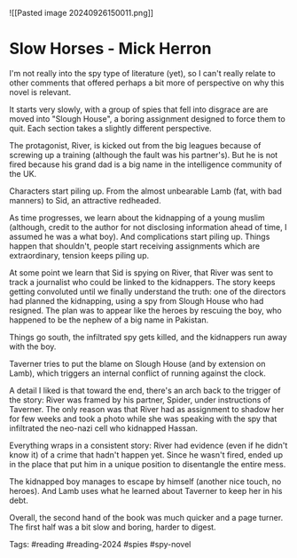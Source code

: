 ![[Pasted image 20240926150011.png]]

# Slow Horses - Mick Herron

I'm not really into the spy type of literature (yet), so I can't really relate to other comments that offered perhaps a bit more of perspective on why this novel is relevant. 

It starts very slowly, with a group of spies that fell into disgrace are are moved into "Slough House", a boring assignment designed to force them to quit. Each section takes a slightly different perspective. 

The protagonist, River, is kicked out from the big leagues because of screwing up a training (although the fault was his partner's). But he is not fired because his grand dad is a big name in the intelligence community of the UK. 

Characters start piling up. From the almost unbearable Lamb (fat, with bad manners) to Sid, an attractive redheaded. 

As time progresses, we learn about the kidnapping of a young muslim (although, credit to the author for not disclosing information ahead of time, I assumed he was a what boy). And complications start piling up. Things happen that shouldn't, people start receiving assignments which are extraordinary, tension keeps piling up. 

At some point we learn that Sid is spying on River, that River was sent to track a journalist who could be linked to the kidnappers. The story keeps getting convoluted until we finally understand the truth: one of the directors had planned the kidnapping, using a spy from Slough House who had resigned. The plan was to appear like the heroes by rescuing the boy, who happened to be the nephew of a big name in Pakistan. 

Things go south, the infiltrated spy gets killed, and the kidnappers run away with the boy. 

Taverner tries to put the blame on Slough House (and by extension on Lamb), which triggers an internal conflict of running against the clock. 

A detail I liked is that toward the end, there's an arch back to the trigger of the story: River was framed by his partner, Spider, under instructions of Taverner. The only reason was that River had as assignment to shadow her for few weeks and took a photo while she was speaking with the spy that infiltrated the neo-nazi cell who kidnapped Hassan. 

Everything wraps in a consistent story: River had evidence (even if he didn't know it) of a crime that hadn't happen yet. Since he wasn't fired, ended up in the place that put him in a unique position to disentangle the entire mess. 

The kidnapped boy manages to escape by himself (another nice touch, no heroes). And Lamb uses what he learned about Taverner to keep her in his debt. 

Overall, the second hand of the book was much quicker and a page turner. The first half was a bit slow and boring, harder to digest.

Tags: #reading #reading-2024 #spies #spy-novel